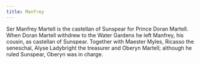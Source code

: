 ```yaml
---
title: Manfrey
---
```


Ser Manfrey Martell is the castellan of Sunspear for Prince Doran Martell. When Doran Martell withdrew to the Water Gardens he left Manfrey, his cousin, as castellan of Sunspear. Together with Maester Myles, Ricasso the seneschal, Alyse Ladybright the treasurer and Oberyn Martell; although he ruled Sunspear, Oberyn was in charge. 


